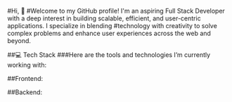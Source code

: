 #Hi, 👋
#Welcome to my GitHub profile! I'm an aspiring Full Stack Developer with a deep interest in building scalable, efficient, and user-centric applications. I specialize in blending #technology with creativity to solve complex problems and enhance user experiences across the web and beyond.

##💻 Tech Stack
###Here are the tools and technologies I’m currently working with:

##Frontend:



##Backend:



